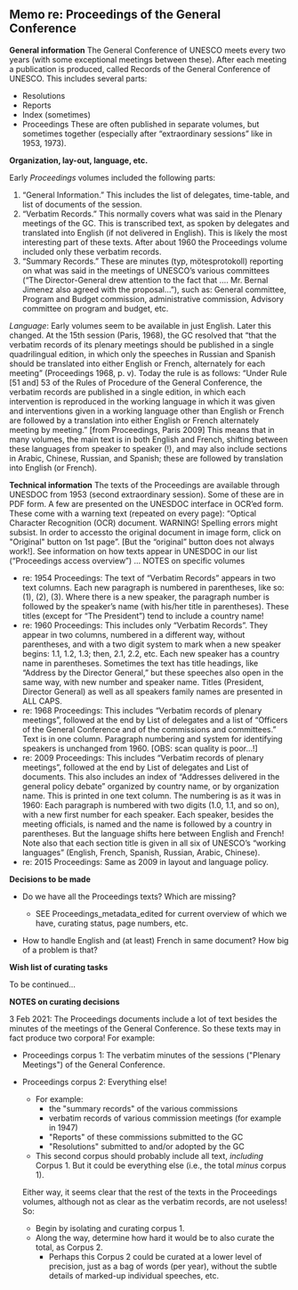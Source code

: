 ## Memo re: Proceedings of the General Conference


__General information__
The General Conference of UNESCO meets every two years (with some exceptional meetings between these). After each meeting a publication is produced, called Records of the General Conference of UNESCO. This includes several parts:   
* Resolutions
* Reports
* Index (sometimes)
* Proceedings
These are often published in separate volumes, but sometimes together (especially after “extraordinary sessions” like in 1953, 1973).

__Organization, lay-out, language, etc.__

Early _Proceedings_ volumes included the following parts: 
1. “General Information.” This includes the list of delegates, time-table, and list of documents of the session. 
2. “Verbatim Records.” 
	 This normally covers what was said in the Plenary meetings of the GC. This is transcribed text, as spoken by delegates and translated into English (if not delivered in English). This is likely the most interesting part of these texts. After about 1960 the Proceedings volume included only these verbatim records. 
3. “Summary Records.”
	 These are minutes (typ, mötesprotokoll) reporting on what was said in the meetings of UNESCO’s various committees (“The Director-General drew attention to the fact that …. Mr. Bernal Jimenez also agreed with the proposal…”), such as: General committee, Program and Budget commission, administrative commission, Advisory committee on program and budget, etc. 

_Language_: Early volumes seem to be available in just English. Later this changed. At the 15th session (Paris, 1968), the GC resolved that “that the verbatim records of its plenary meetings should be published in a single quadrilingual edition, in which only the speeches in Russian and Spanish should be translated into either English or French, alternately for each meeting” (Proceedings 1968, p. v). 
Today the rule is as follows: “Under Rule [51 and] 53 of the Rules of Procedure of the General Conference, the verbatim records are published in a single edition, in which each intervention is reproduced in the working language in which it was given and interventions given in a working language other than English or French are followed by a translation into either English or French alternately meeting by meeting.” [from Proceedings, Paris 2009]
This means that in many volumes, the main text is in both English and French, shifting between these languages from speaker to speaker (!), and may also include sections in Arabic, Chinese, Russian, and Spanish; these are followed by translation into English (or French).  
	


__Technical information__ 
The texts of the Proceedings are available through UNESDOC from 1953 (second extraordinary session). Some of these are in PDF form. A few are presented on the UNESDOC interface in OCR’ed form. These come with a warning text (repeated on every page): “Optical Character Recognition (OCR) document. WARNING! Spelling errors might subsist. In order to accessto the original document in image form, click on "Original" button on 1st page”. [But the “original” button does not always work!]. See information on how texts appear in UNESDOC in our list (“Proceedings access overview”)
…
NOTES on specific volumes 
* re: 1954 Proceedings: The text of “Verbatim Records” appears in two text columns. Each new paragraph is numbered in parentheses, like so: (1), (2), (3). Where there is a new speaker, the paragraph number is followed by the speaker’s name (with his/her title in parentheses). These titles (except for “The President”) tend to include a country name!
* re: 1960 Proceedings: This includes only “Verbatim Records”. They appear in two columns, numbered in a different way, without parentheses, and with a two digit system to mark when a new speaker begins: 1.1, 1.2, 1.3; then, 2.1, 2.2, etc. Each new speaker has a country name in parentheses. Sometimes the text has title headings, like “Address by the Director General,” but these speeches also open in the same way, with new number and speaker name. Titles (President, Director General) as well as all speakers family names are presented in ALL CAPS.
* re: 1968 Proceedings: This includes “Verbatim records of plenary meetings”, followed at the end by List of delegates and a list of “Officers of the General Conference and of the commissions and committees.” Text is in one column. Paragraph numbering and system for identifying speakers is unchanged from 1960.  [OBS: scan quality is poor…!]
* re: 2009 Proceedings: This includes “Verbatim records of plenary meetings”, followed at the end by List of delegates and List of documents. This also includes an index of “Addresses delivered in the general policy debate” organized by country name, or by organization name. This is printed in one text column. The numbering is as it was in 1960: Each paragraph is numbered with two digits (1.0, 1.1, and so on), with a new first number for each speaker. Each speaker, besides the meeting officials, is named and the name is followed by a country in parentheses. But the language shifts here between English and French! Note also that each section title is given in all six of UNESCO’s “working languages” (English, French, Spanish, Russian, Arabic, Chinese).
* re: 2015 Proceedings: Same as 2009 in layout and language policy.

__Decisions to be made__
* Do we have all the Proceedings texts? Which are missing? 
  * SEE Proceedings_metadata_edited for current overview of which we have, curating status, page numbers, etc.
  
* How to handle English and (at least) French in same document? How big of a problem is that? 
  
 __Wish list of curating tasks__

To be continued…

__NOTES on curating decisions__

3 Feb 2021: The Proceedings documents include a lot of text besides the minutes of the meetings of the General Conference. So these texts may in fact produce two corpora! For example: 
* Proceedings corpus 1: The verbatim minutes of the sessions ("Plenary Meetings") of the General Conference.
* Proceedings corpus 2: Everything else!
  * For example: 
    * the "summary records" of the various commissions
    * verbatim records of various commission meetings (for example in 1947)
    * "Reports" of these commissions submitted to the GC
    * "Resolutions" submitted to and/or adopted by the GC
  * This second corpus should probably include all text, _including_ Corpus 1. But it could be everything else (i.e., the total _minus_ corpus 1). 
  
  Either way, it seems clear that the rest of the texts in the Proceedings volumes, although not as clear as the verbatim records, are not useless! So:
  * Begin by isolating and curating corpus 1.
  * Along the way, determine how hard it would be to also curate the total, as Corpus 2.
    * Perhaps this Corpus 2 could be curated at a lower level of precision, just as a bag of words (per year), without the subtle details of marked-up individual speeches, etc. 
